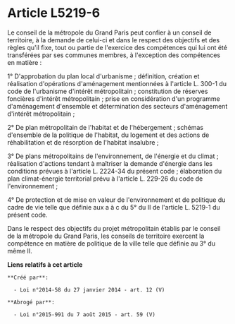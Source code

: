 # Article L5219-6

Le conseil de la métropole du Grand Paris peut confier à un conseil de territoire, à la demande de celui-ci et dans le
respect des objectifs et des règles qu'il fixe, tout ou partie de l'exercice des compétences qui lui ont été transférées par
ses communes membres, à l'exception des compétences en matière : 

1° D'approbation du plan local d'urbanisme ; définition, création et réalisation d'opérations d'aménagement mentionnées à
l'article L. 300-1 du code de l'urbanisme d'intérêt métropolitain ; constitution de réserves foncières d'intérêt
métropolitain ; prise en considération d'un programme d'aménagement d'ensemble et détermination des secteurs d'aménagement
d'intérêt métropolitain ; 

2° De plan métropolitain de l'habitat et de l'hébergement ; schémas d'ensemble de la politique de l'habitat, du logement et
des actions de réhabilitation et de résorption de l'habitat insalubre ; 

3° De plans métropolitains de l'environnement, de l'énergie et du climat ; réalisation d'actions tendant à maîtriser la
demande d'énergie dans les conditions prévues à l'article L. 2224-34 du présent code ; élaboration du plan climat-énergie
territorial prévu à l'article L. 229-26 du code de l'environnement ; 

4° De protection et de mise en valeur de l'environnement et de politique du cadre de vie telle que définie aux a à c du 5° du
II de l'article L. 5219-1 du présent code. 

Dans le respect des objectifs du projet métropolitain établis par le conseil de la métropole du Grand Paris, les conseils de
territoire exercent la compétence en matière de politique de la ville telle que définie au 3° du même II.

**Liens relatifs à cet article**

	**Créé par**:

	  - Loi n°2014-58 du 27 janvier 2014 - art. 12 (V)

	**Abrogé par**:

	  - Loi n°2015-991 du 7 août 2015 - art. 59 (V)
